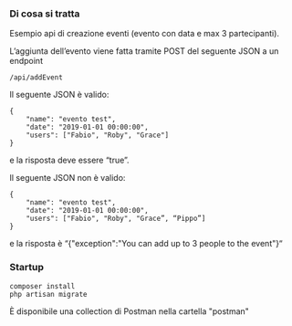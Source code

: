 ### Di cosa si tratta

Esempio api di creazione eventi (evento con data e max 3 partecipanti).  

L’aggiunta dell’evento viene fatta tramite POST del seguente JSON a un endpoint

    /api/addEvent

Il seguente JSON è valido:
```
{
    "name": "evento test",
    "date": "2019-01-01 00:00:00",
    "users": ["Fabio", "Roby", "Grace"]
}
```

e la risposta deve essere “true”.

Il seguente JSON non è valido:
```
{
    "name": "evento test",
    "date": "2019-01-01 00:00:00",
    "users": ["Fabio", "Roby", "Grace”, “Pippo”]
}
```
e la risposta è “{"exception":"You can add up to 3 people to the event"}“


### Startup

```
composer install
php artisan migrate

```

È disponibile una collection di Postman nella cartella "postman"

